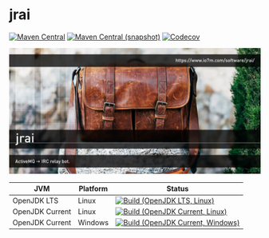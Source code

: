 jrai
===

[![Maven Central](https://img.shields.io/maven-central/v/com.io7m.jrai/com.io7m.jrai.svg?style=flat-square)](http://search.maven.org/#search%7Cga%7C1%7Cg%3A%22com.io7m.jrai%22)
[![Maven Central (snapshot)](https://img.shields.io/nexus/s/https/oss.sonatype.org/com.io7m.jrai/com.io7m.jrai.svg?style=flat-square)](https://oss.sonatype.org/content/repositories/snapshots/com/io7m/jrai/)
[![Codecov](https://img.shields.io/codecov/c/github/io7m/jrai.svg?style=flat-square)](https://codecov.io/gh/io7m/jrai)

![jrai](./src/site/resources/jrai.jpg?raw=true)

| JVM             | Platform | Status |
|-----------------|----------|--------|
| OpenJDK LTS     | Linux    | [![Build (OpenJDK LTS, Linux)](https://img.shields.io/github/workflow/status/io7m/jrai/main-openjdk_lts-linux)](https://github.com/io7m/jrai/actions?query=workflow%3Amain-openjdk_lts-linux) |
| OpenJDK Current | Linux    | [![Build (OpenJDK Current, Linux)](https://img.shields.io/github/workflow/status/io7m/jrai/main-openjdk_current-linux)](https://github.com/io7m/jrai/actions?query=workflow%3Amain-openjdk_current-linux)
| OpenJDK Current | Windows  | [![Build (OpenJDK Current, Windows)](https://img.shields.io/github/workflow/status/io7m/jrai/main-openjdk_current-windows)](https://github.com/io7m/jrai/actions?query=workflow%3Amain-openjdk_current-windows)

